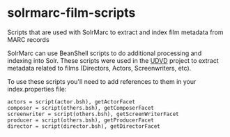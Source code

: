 # solrmarc-film-scripts
Scripts that are used with SolrMarc to extract and index film metadata from MARC records

SolrMarc can use BeanShell scripts to do additional processing and indexing into Solr. These scripts were used in the [UDVD](https://github.com/UMiamiLibraries/UDVD) project to extract metadata related to films (Directors, Actors, Screenwriters, etc). 

To use these scripts you'll need to add references to them in your index.properties file:
  
    actors = script(actor.bsh), getActorFacet
    composer = script(others.bsh), getComposerFacet
    screenwriter = script(others.bsh), getScreenWriterFacet
    producer = script(others.bsh), getProducerFacet
    director = script(director.bsh), getDirectorFacet

